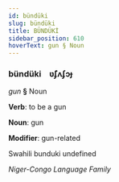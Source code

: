 ```yaml
---
id: bündüki
slug: bündüki
title: BÜNDÜKİ
sidebar_position: 610
hoverText: gun § Noun
---
```


### bündüki&emsp;<span kind="abugida">ʋ̃ʄʌʄɔɟ</span>

*gun* **§** Noun

**Verb**: to be a gun

**Noun**: gun

**Modifier**: gun-related

Swahili bunduki undefined

*Niger-Congo Language Family*